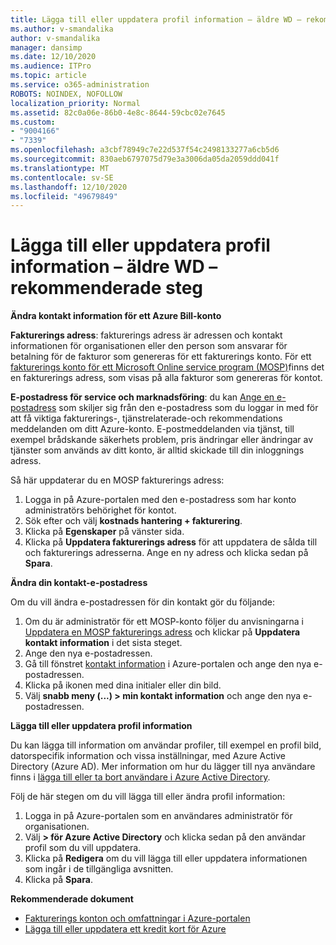 ```yaml
---
title: Lägga till eller uppdatera profil information – äldre WD – rekommenderade steg
ms.author: v-smandalika
author: v-smandalika
manager: dansimp
ms.date: 12/10/2020
ms.audience: ITPro
ms.topic: article
ms.service: o365-administration
ROBOTS: NOINDEX, NOFOLLOW
localization_priority: Normal
ms.assetid: 82c0a06e-86b0-4e8c-8644-59cbc02e7645
ms.custom:
- "9004166"
- "7339"
ms.openlocfilehash: a3cbf78949c7e22d537f54c2498133277a6cb5d6
ms.sourcegitcommit: 830aeb6797075d79e3a3006da05da2059ddd041f
ms.translationtype: MT
ms.contentlocale: sv-SE
ms.lasthandoff: 12/10/2020
ms.locfileid: "49679849"
---
```

# <a name="add-or-update-profile-information---legacy-wd---recommended-steps"></a>Lägga till eller uppdatera profil information – äldre WD – rekommenderade steg

**Ändra kontakt information för ett Azure Bill-konto**

**Fakturerings adress**: fakturerings adress är adressen och kontakt informationen för organisationen eller den person som ansvarar för betalning för de fakturor som genereras för ett fakturerings konto. För ett [fakturerings konto för ett Microsoft Online service program (MOSP)](https://docs.microsoft.com/azure/cost-management-billing/manage/change-azure-account-profile#update-an-mosp-billing-account-address)finns det en fakturerings adress, som visas på alla fakturor som genereras för kontot.

**E-postadress för service och marknadsföring**: du kan [Ange en e-postadress](https://docs.microsoft.com/azure/cost-management-billing/manage/change-azure-account-profile#change-your-contact-email-address) som skiljer sig från den e-postadress som du loggar in med för att få viktiga fakturerings-, tjänstrelaterade-och rekommendations meddelanden om ditt Azure-konto. E-postmeddelanden via tjänst, till exempel brådskande säkerhets problem, pris ändringar eller ändringar av tjänster som används av ditt konto, är alltid skickade till din inloggnings adress.

Så här uppdaterar du en MOSP fakturerings adress:
1. Logga in på Azure-portalen med den e-postadress som har konto administratörs behörighet för kontot.
2. Sök efter och välj **kostnads hantering + fakturering**. 
3. Klicka på **Egenskaper** på vänster sida. 
4. Klicka på **Uppdatera fakturerings adress** för att uppdatera de sålda till och fakturerings adresserna. Ange en ny adress och klicka sedan på **Spara**.

**Ändra din kontakt-e-postadress** 

Om du vill ändra e-postadressen för din kontakt gör du följande:
1. Om du är administratör för ett MOSP-konto följer du anvisningarna i [Uppdatera en MOSP fakturerings adress](https://docs.microsoft.com/azure/cost-management-billing/manage/change-azure-account-profile#update-an-mosp-billing-account-address) och klickar på **Uppdatera kontakt information** i det sista steget. 
2. Ange den nya e-postadressen. 
3. Gå till fönstret [kontakt information](https://ms.portal.azure.com/) i Azure-portalen och ange den nya e-postadressen. 
4. Klicka på ikonen med dina initialer eller din bild. 
5. Välj **snabb meny (...) > min kontakt information** och ange den nya e-postadressen.

**Lägga till eller uppdatera profil information**

Du kan lägga till information om användar profiler, till exempel en profil bild, datorspecifik information och vissa inställningar, med Azure Active Directory (Azure AD). Mer information om hur du lägger till nya användare finns i [lägga till eller ta bort användare i Azure Active Directory](https://docs.microsoft.com/azure/active-directory/fundamentals/add-users-azure-active-directory).

Följ de här stegen om du vill lägga till eller ändra profil information:

1. Logga in på Azure-portalen som en användares administratör för organisationen.
2. Välj **> för Azure Active Directory** och klicka sedan på den användar profil som du vill uppdatera. 
3. Klicka på **Redigera** om du vill lägga till eller uppdatera informationen som ingår i de tillgängliga avsnitten. 
4. Klicka på **Spara**.

**Rekommenderade dokument**

- [Fakturerings konton och omfattningar i Azure-portalen](https://docs.microsoft.com/azure/cost-management-billing/manage/view-all-accounts) 
- [Lägga till eller uppdatera ett kredit kort för Azure](https://docs.microsoft.com/azure/cost-management-billing/manage/change-credit-card)


